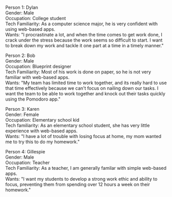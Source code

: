 Person 1: Dylan  
Gender: Male  
Occupation: College student  
Tech Familiarity: As a computer science major, he is very confident with using web-based apps.  
Wants: "I procrastinate a lot, and when the time comes to get work done, I crack under the stress because the work seems so difficult to start. I want to break down my work and tackle it one part at a time in a timely manner."

Person 2: Bob  
Gender: Male  
Occupation: Blueprint designer  
Tech Familiarity: Most of his work is done on paper, so he is not very familiar with web-based apps.  
Wants: "My team has limited time to work together, and its really hard to use that time effectively because we can't focus on nailing down our tasks. I want the team to be able to work together and knock out their tasks quickly using the Pomodoro app."

Person 3: Karen  
Gender: Female  
Occupation: Elementary school kid  
Tech familiarity: As an elementary school student, she has very little experience with web-based apps.  
Wants: "I have a lot of trouble with losing focus at home, my mom wanted me to try this to do my homework."

Person 4: Gillespie  
Gender: Male  
Occupation: Teacher  
Tech Familiarity: As a teacher, I am generally familar with simple web-based apps.  
Wants: "I want my students to develop a strong work ethic and ability to focus, preventing them from spending over 12 hours a week on their homework."
